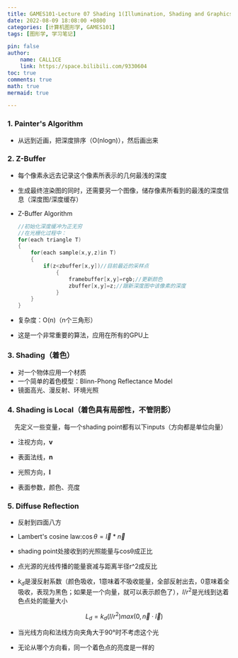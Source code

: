```yaml
---
title: GAMES101-Lecture 07 Shading 1(Illumination, Shading and Graphics Pipeline)
date: 2022-08-09 18:08:00 +0800
categories: [计算机图形学, GAMES101]
tags: [图形学, 学习笔记]

pin: false
author: 
    name: CALL1CE
    link: https://space.bilibili.com/9330604
toc: true
comments: true
math: true
mermaid: true

---
```


### 1. Painter's Algorithm

- 从远到近画，把深度排序（O(nlogn)），然后画出来

### 2. Z-Buffer

- 每个像素永远去记录这个像素所表示的几何最浅的深度

- 生成最终渲染图的同时，还需要另一个图像，储存像素所看到的最浅的深度信息（深度图/深度缓存）

- Z-Buffer Algorithm
  
  ```cpp
  //初始化深度缓冲为正无穷
  //在光栅化过程中：
  for(each triangle T)
  {
      for(each sample(x,y,z)in T)
      {
          if(z<zbuffer[x,y])//目前最近的采样点
              {
                  framebuffer[x,y]=rgb;//更新颜色
                  zbuffer[x,y]=z;//跟新深度图中该像素的深度    
              }
      }
  }
  ```

- 复杂度：O(n)（n个三角形）

- 这是一个非常重要的算法，应用在所有的GPU上

### 3. Shading（着色）

* 对一个物体应用一个材质
* 一个简单的着色模型：Blinn-Phong Reflectance Model
* 镜面高光、漫反射、环境光照

### 4. Shading is Local（着色具有局部性，不管阴影）

    先定义一些变量，每一个shading point都有以下inputs（方向都是单位向量）

* 注视方向，**v**

* 表面法线，**n**

* 光照方向，**l**

* 表面参数，颜色、亮度

### 5. Diffuse Reflection

* 反射到四面八方

* Lambert's cosine law:$\cos\theta = \vec{l}*\vec{n}$

* shading point处接收到的光照能量与cosθ成正比

* 点光源的光线传播的能量衰减与距离半径r^2成反比

* $k_d$是漫反射系数（颜色吸收，1意味着不吸收能量，全部反射出去，0意味着全吸收，表现为黑色；如果是一个向量，就可以表示颜色了），$I/r^2$是光线到达着色点处的能量大小
  
  $$
  L_d = k_d(I/r^2)max(0, \vec{n}\cdot\vec{l})
  $$

* 当光线方向和法线方向夹角大于90°时不考虑这个光

* 无论从哪个方向看，同一个着色点的亮度是一样的
